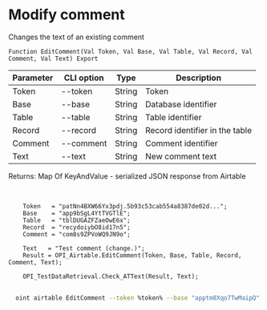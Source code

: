 ﻿---
sidebar_position: 3
---

# Modify comment
 Changes the text of an existing comment



`Function EditComment(Val Token, Val Base, Val Table, Val Record, Val Comment, Val Text) Export`

  | Parameter | CLI option | Type | Description |
  |-|-|-|-|
  | Token | --token | String | Token |
  | Base | --base | String | Database identifier |
  | Table | --table | String | Table identifier |
  | Record | --record | String | Record identifier in the table |
  | Comment | --comment | String | Comment identifier |
  | Text | --text | String | New comment text |

  
  Returns:  Map Of KeyAndValue - serialized JSON response from Airtable

<br/>




```bsl title="Code example"
    Token   = "patNn4BXW66Yx3pdj.5b93c53cab554a8387de02d...";
    Base    = "app9bSgL4YtTVGTlE";
    Table   = "tblDUGAZFZaeOwE6x";
    Record  = "recydoiybO8id17n5";
    Comment = "com8s9ZPVoWQ9JN9o";

    Text   = "Test comment (change.)";
    Result = OPI_Airtable.EditComment(Token, Base, Table, Record, Comment, Text);

    OPI_TestDataRetrieval.Check_ATText(Result, Text);
```



```sh title="CLI command example"
    
  oint airtable EditComment --token %token% --base "apptm8Xqo7TwMaipQ" --table "tbl9G4jVoTJpxYwSY" --record "recV6DxeLQMBNJrUk" --comment "comL1oGEDJvIQlMs1" --text "Test comment (change.)"

```

```json title="Result"

```
